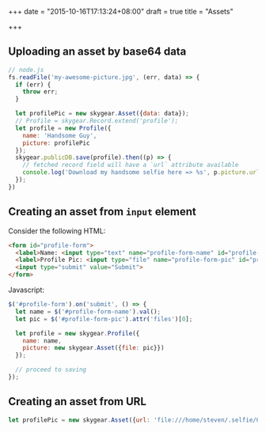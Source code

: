 +++
date = "2015-10-16T17:13:24+08:00"
draft = true
title = "Assets"

+++

## Uploading an asset by base64 data

```js
// node.js
fs.readFile('my-awesome-picture.jpg', (err, data) => {
  if (err) {
    throw err;
  }

  let profilePic = new skygear.Asset({data: data});
  // Profile = skygear.Record.extend('profile');
  let profile = new Profile({
    name: 'Handsome Guy',
    picture: profilePic
  });
  skygear.publicDB.save(profile).then((p) => {
    // fetched record field will have a `url` attribute available
    console.log('Download my handsome selfie here => %s', p.picture.url);
  });
})
```

## Creating an asset from `input` element

Consider the following HTML:

```html
<form id="profile-form">
  <label>Name: <input type="text" name="profile-form-name" id="profile-form-name"></label><br>
  <label>Profile Pic: <input type="file" name="profile-form-pic" id="profile-form-pic" accept="image/*"></label><br>
  <input type="submit" value="Submit">
</form>
```

Javascript:

```js
$('#profile-form').on('submit', () => {
  let name = $('#profile-form-name').val();
  let pic = $('#profile-form-pic').attr('files')[0];

  let profile = new skygear.Profile({
    name: name,
    picture: new skygear.Asset({file: pic}})
  });

  // proceed to saving
});
```

## Creating an asset from URL

```js
let profilePic = new skygear.Asset({url: 'file:///home/steven/.selfie/0001.jpg'});
```
